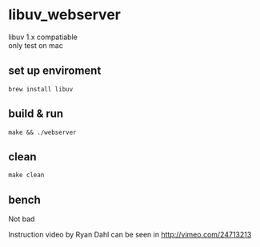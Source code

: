 # libuv_webserver

libuv 1.x  compatiable  
only test on mac

## set up  enviroment
```
brew install libuv
```
## build & run
```
make && ./webserver
```

## clean
```
make clean
```

## bench
Not bad 

Instruction video by Ryan Dahl can be seen in http://vimeo.com/24713213
